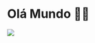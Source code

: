 # Olá Mundo 👋🏻

![](http://github-profile-summary-cards.vercel.app/api/cards/profile-details?username=ranieryfialho&theme=default)
